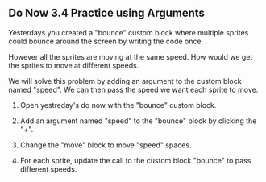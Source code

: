 ## Do Now 3.4 Practice using Arguments

Yesterdays you created a "bounce" custom block where multiple sprites could bounce around the screen by writing the code once.

However all the sprites are moving at the same speed.  How would we get the sprites to move at different speeds.

We will solve this problem by adding an argument to the custom block named "speed".  We can then pass the speed we want each sprite to move.

1. Open yestreday's do now with the "bounce" custom block.

2. Add an argument named "speed" to the "bounce" block by clicking the "+".

3. Change the "move" block to move "speed" spaces.

4. For each sprite, update the call to the custom block "bounce" to pass different speeds.
